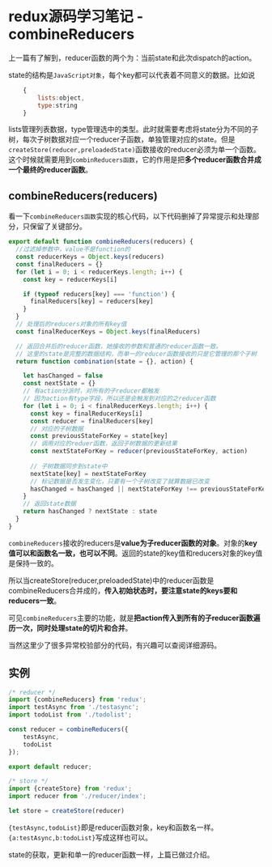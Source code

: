 # redux源码学习笔记 - combineReducers

上一篇有了解到，reducer函数的两个为：当前state和此次dispatch的action。

state的结构是`JavaScript对象`，每个key都可以代表着不同意义的数据。比如说

```js
    {
        lists:object,
        type:string
    }
```

lists管理列表数据，type管理选中的类型。此时就需要考虑将state分为不同的子树，每次子树数据对应一个reducer子函数，单独管理对应的state。但是`createStore(reducer,preloadedState)`函数接收的reducer必须为单一个函数。这个时候就需要用到`combinReducers函数`，它的作用是把**多个reducer函数合并成一个最终的reducer函数**。

## combineReducers(reducers)

看一下`combineReducers函数`实现的核心代码，以下代码删掉了异常提示和处理部分，只保留了关键部分。

```js
export default function combineReducers(reducers) {
  //过滤掉参数中，value不是function的
  const reducerKeys = Object.keys(reducers)
  const finalReducers = {}
  for (let i = 0; i < reducerKeys.length; i++) {
    const key = reducerKeys[i]

    if (typeof reducers[key] === 'function') {
      finalReducers[key] = reducers[key]
    }
  }
  // 处理后的reducers对象的所有key值
  const finalReducerKeys = Object.keys(finalReducers)

  // 返回合并后的reducer函数，她接收的参数和普通的reducer函数一致。
  // 这里的state是完整的数据结构，而单一的reducer函数接收的只是它管理的那个子树
  return function combination(state = {}, action) {

    let hasChanged = false
    const nextState = {}
    // 有action分派时，对所有的子reducer都触发
    // 因为action有type字段，所以还是会触发到对应的之reducer函数
    for (let i = 0; i < finalReducerKeys.length; i++) {
      const key = finalReducerKeys[i]
      const reducer = finalReducers[key]
      // 对应的子树数据
      const previousStateForKey = state[key]
      // 调用对应的reduer函数，返回子树数据的更新结果
      const nextStateForKey = reducer(previousStateForKey, action)
      
      // 子树数据同步到state中
      nextState[key] = nextStateForKey
      // 标记数据是否发生变化，只要有一个子树改变了就算数据已改变
      hasChanged = hasChanged || nextStateForKey !== previousStateForKey
    }
    // 返回state数据
    return hasChanged ? nextState : state
  }
}
```

`combineReducers`接收的reducers是**value为子reducer函数的对象**。对象的**key值可以和函数名一致，也可以不同**。返回的state的key值和reducers对象的key值是保持一致的。

所以当createStore(reducer,preloadedState)中的reducer函数是combineReducers合并成的，**传入初始状态时，要注意state的keys要和reducers一致**。

可见`combineReducers`主要的功能，就是**把action传入到所有的子reducer函数遍历一次，同时处理state的切片和合并**。

当然这里少了很多异常校验部分的代码，有兴趣可以查阅详细源码。

## 实例

```js
/* reducer */
import {combineReducers} from 'redux';
import testAsync from './testasync';
import todoList from './todolist';

const reducer = combineReducers({
    testAsync,
    todoList
});

export default reducer;

/* store */
import {createStore} from 'redux';
import reducer from './reducer/index';

let store = createStore(reducer)
```
`{testAsync,todoList}`即是reducer函数对象，key和函数名一样。`{a:testAsync,b:todoList}`写成这样也可以。

state的获取，更新和单一的reducer函数一样，上篇已做过介绍。
